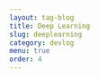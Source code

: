 ```yaml
---
layout: tag-blog
title: Deep Learning
slug: deeplearning
category: devlog
menu: true
order: 4
---
```

